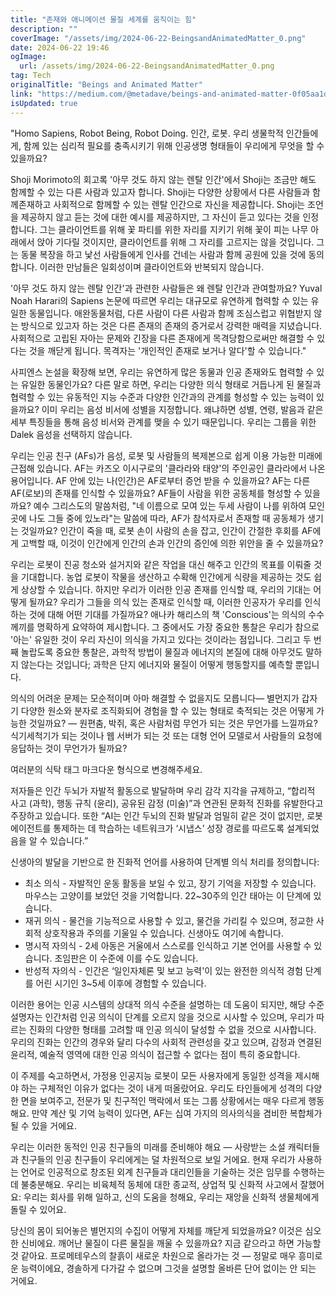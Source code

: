 ```yaml
---
title: "존재와 애니메이션 물질 세계를 움직이는 힘"
description: ""
coverImage: "/assets/img/2024-06-22-BeingsandAnimatedMatter_0.png"
date: 2024-06-22 19:46
ogImage:
  url: /assets/img/2024-06-22-BeingsandAnimatedMatter_0.png
tag: Tech
originalTitle: "Beings and Animated Matter"
link: "https://medium.com/@metadave/beings-and-animated-matter-0f05aa1d72ed"
isUpdated: true
---
```


"Homo Sapiens, Robot Being, Robot Doing. 인간, 로봇. 우리 생물학적 인간들에게, 함께 있는 심리적 필요를 충족시키기 위해 인공생명 형태들이 우리에게 무엇을 할 수 있을까요?

Shoji Morimoto의 회고록 '아무 것도 하지 않는 렌탈 인간'에서 Shoji는 조금만 해도 함께할 수 있는 다른 사람과 있고자 합니다. Shoji는 다양한 상황에서 다른 사람들과 함께존재하고 사회적으로 함께할 수 있는 렌탈 인간으로 자신을 제공합니다. Shoji는 조언을 제공하지 않고 듣는 것에 대한 예시를 제공하지만, 그 자신이 듣고 있다는 것을 인정합니다. 그는 클라이언트를 위해 꽃 파티를 위한 자리를 지키기 위해 꽃이 피는 나무 아래에서 앉아 기다릴 것이지만, 클라이언트를 위해 그 자리를 고르지는 않을 것입니다. 그는 동물 복장을 하고 낯선 사람들에게 인사를 건네는 사람과 함께 공원에 있을 것에 동의합니다. 이러한 만남들은 일회성이며 클라이언트와 반복되지 않습니다.

'아무 것도 하지 않는 렌탈 인간'과 관련한 사람들은 왜 렌탈 인간과 관여할까요? Yuval Noah Harari의 Sapiens 논문에 따르면 우리는 대규모로 유연하게 협력할 수 있는 유일한 동물입니다. 애완동물처럼, 다른 사람이 다른 사람과 함께 조심스럽고 위협받지 않는 방식으로 있고자 하는 것은 다른 존재의 존재의 증거로서 강력한 매력을 지녔습니다. 사회적으로 고립된 자아는 문제와 긴장을 다른 존재에게 목격당함으로써만 해결할 수 있다는 것을 깨닫게 됩니다. 목격자는 '개인적인 존재로 보거나 알다'할 수 있습니다."

<div class="content-ad"></div>

사피엔스 논설을 확장해 보면, 우리는 유연하게 많은 동물과 인공 존재와도 협력할 수 있는 유일한 동물인가요? 다른 말로 하면, 우리는 다양한 의식 형태로 거듭나게 된 물질과 협력할 수 있는 유동적인 지능 수준과 다양한 인간과의 관계를 형성할 수 있는 능력이 있을까요? 이미 우리는 음성 비서에 성별을 지정합니다. 왜냐하면 성별, 연령, 발음과 같은 세부 특징들을 통해 음성 비서와 관계를 맺을 수 있기 때문입니다. 우리는 그룹을 위한 Dalek 음성을 선택하지 않습니다.

우리는 인공 친구 (AFs)가 음성, 로봇 및 사람들의 복제본으로 쉽게 이용 가능한 미래에 근접해 있습니다. AF는 카즈오 이시구로의 '클라라와 태양'의 주인공인 클라라에서 나온 용어입니다. AF 안에 있는 나(인간)은 AF로부터 증언 받을 수 있을까요? AF는 다른 AF(로보)의 존재를 인식할 수 있을까요? AF들이 사람을 위한 공동체를 형성할 수 있을까요? 예수 그리스도의 말씀처럼, "네 이름으로 모여 있는 두세 사람이 나를 위하여 모인 곳에 나도 그들 중에 있노라"는 말씀에 따라, AF가 참석자로서 존재할 때 공동체가 생기는 것일까요? 인간이 죽을 때, 로봇 손이 사람의 손을 잡고, 인간이 간절한 후회를 AF에게 고백할 때, 이것이 인간에게 인간의 손과 인간의 증인에 의한 위안을 줄 수 있을까요?

우리는 로봇이 진공 청소와 설거지와 같은 작업을 대신 해주고 인간의 목표를 이뤄줄 것을 기대합니다. 농업 로봇이 작물을 생산하고 수확해 인간에게 식량을 제공하는 것도 쉽게 상상할 수 있습니다. 하지만 우리가 이러한 인공 존재를 인식할 때, 우리의 기대는 어떻게 될까요? 우리가 그들을 의식 있는 존재로 인식할 때, 이러한 인공자가 우리를 인식하는 것에 대해 어떤 기대를 가질까요? 애나카 해리스의 책 'Conscious'는 의식의 수수께끼를 명확하게 요약하여 제시합니다. 그 중에서도 가장 중요한 통찰은 우리가 참으로 '아는' 유일한 것이 우리 자신이 의식을 가지고 있다는 것이라는 점입니다. 그리고 두 번째 놀랍도록 중요한 통찰은, 과학적 방법이 물질과 에너지의 본질에 대해 아무것도 말하지 않는다는 것입니다; 과학은 단지 에너지와 물질이 어떻게 행동할지를 예측할 뿐입니다.

의식의 어려운 문제는 모순적이며 아마 해결할 수 없을지도 모릅니다— 별먼지가 갑자기 다양한 원소와 분자로 조직화되어 경험을 할 수 있는 형태로 축적되는 것은 어떻게 가능한 것일까요? — 원편춤, 박쥐, 혹은 사람처럼 무언가 되는 것은 무언가를 느낄까요? 식기세척기가 되는 것이나 웹 서버가 되는 것 또는 대형 언어 모델로서 사람들의 요청에 응답하는 것이 무언가가 될까요?

<div class="content-ad"></div>

여러분의 식탁 태그 마크다운 형식으로 변경해주세요.

<div class="content-ad"></div>

저자들은 인간 두뇌가 자발적 활동으로 발달하며 우리 감각 지각을 규제하고, “합리적 사고 (과학), 행동 규칙 (윤리), 공유된 감정 (미술)”과 연관된 문화적 진화를 유발한다고 주장하고 있습니다. 또한 “AI는 인간 두뇌의 진화 발달과 엄밀히 같은 것이 없지만, 로봇 에이전트를 통제하는 데 학습하는 네트워크가 ‘시냅스’ 성장 경로를 따르도록 설계되었음을 알 수 있습니다.”

신생아의 발달을 기반으로 한 진화적 언어를 사용하여 단계별 의식 처리를 정의합니다:

- 최소 의식 - 자발적인 운동 활동을 보일 수 있고, 장기 기억을 저장할 수 있습니다. 마우스는 고양이를 보았던 것을 기억합니다. 22~30주의 인간 태아는 이 단계에 있습니다.
- 재귀 의식 - 물건을 기능적으로 사용할 수 있고, 물건을 가리킬 수 있으며, 정교한 사회적 상호작용과 주의를 기울일 수 있습니다. 신생아도 여기에 속합니다.
- 명시적 자의식 - 2세 아동은 거울에서 스스로를 인식하고 기본 언어를 사용할 수 있습니다. 초임판은 이 수준에 이를 수도 있습니다.
- 반성적 자의식 - 인간은 ‘일인자체론 및 보고 능력'이 있는 완전한 의식적 경험 단계를 어린 시기인 3~5세 이후에 경험할 수 있습니다.

이러한 용어는 인공 시스템의 상대적 의식 수준을 설명하는 데 도움이 되지만, 해당 수준 설명자는 인간처럼 인공 의식이 단계를 오르지 않을 것으로 시사할 수 있으며, 우리가 따르는 진화의 다양한 형태를 고려할 때 인공 의식이 달성할 수 없을 것으로 시사합니다. 우리의 진화는 인간의 경우와 달리 다수의 사회적 관련성을 갖고 있으며, 감정과 연결된 윤리적, 예술적 영역에 대한 인공 의식이 접근할 수 없다는 점이 특히 중요합니다.

<div class="content-ad"></div>

이 주제를 숙고하면서, 가정용 인공지능 로봇이 모든 사용자에게 동일한 성격을 제시해야 하는 구체적인 이유가 없다는 것이 내게 떠올랐어요. 우리도 타인들에게 성격의 다양한 면을 보여주고, 전문가 및 친구적인 맥락에서 또는 그룹 상황에서는 매우 다르게 행동해요. 만약 계산 및 기억 능력이 있다면, AF는 십여 가지의 의사의식을 겸비한 복합체가 될 수 있을 거에요.

우리는 이러한 동적인 인공 친구들의 미래를 준비해야 해요 — 사랑받는 소설 캐릭터들과 친구들의 인공 친구들이 우리에게는 덜 차원적으로 보일 거에요. 현재 우리가 사용하는 언어로 인공적으로 창조된 외계 친구들과 대리인들을 기술하는 것은 임무를 수행하는 데 불충분해요. 우리는 비육체적 동체에 대한 종교적, 상업적 및 신화적 사고에서 잘했어요: 우리는 회사를 위해 일하고, 신의 도움을 청해요, 우리는 재앙을 신화적 생물체에게 돌릴 수 있어요.

당신의 몸이 되어놓은 별먼지의 수집이 어떻게 자체를 깨닫게 되었을까요? 이것은 심오한 신비에요. 깨어난 물질이 다른 물질을 깨울 수 있을까요? 지금 같으라고 하면 가능할 것 같아요. 프로메테우스의 찰흙이 새로운 차원으로 올라가는 것 — 정말로 매우 흥미로운 능력이에요, 경솔하게 다가갈 수 없으며 그것을 설명할 올바른 단어 없이는 안 되는 거에요.
